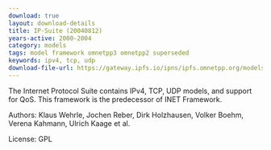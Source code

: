 ```yaml
---
download: true
layout: download-details
title: IP-Suite (20040812)
years-active: 2000-2004
category: models
tags: model framework omnetpp3 omnetpp2 superseded
keywords: ipv4, tcp, udp
download-file-url: https://gateway.ipfs.io/ipns/ipfs.omnetpp.org/models/IPSuite-20040812-src.tgz
---
```


The Internet Protocol Suite contains IPv4, TCP, UDP models, and support for QoS.
This framework is the predecessor of INET Framework.

Authors: Klaus Wehrle, Jochen Reber, Dirk Holzhausen, Volker Boehm, Verena
Kahmann, Ulrich Kaage et al.

License: GPL
